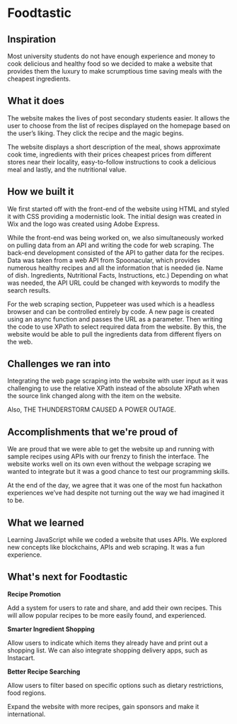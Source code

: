 # Foodtastic
## Inspiration

Most university students do not have enough experience and money to cook delicious and healthy food so we decided to make a website that provides them the luxury to make scrumptious time saving meals with the cheapest ingredients.

## What it does

The website makes the lives of post secondary students easier. It allows the user to choose from the list of recipes displayed on the homepage based on the user’s liking. They click the recipe and the magic begins.

The website displays a short description of the meal, shows approximate cook time, ingredients with their prices cheapest prices from different stores near their locality, easy-to-follow instructions to cook a delicious meal and lastly, and the nutritional value.

## How we built it

We first started off with the front-end of the website using HTML and styled it with CSS providing a modernistic look. The initial design was created in Wix and the logo was created using Adobe Express.

While the front-end was being worked on, we also simultaneously worked on pulling data from an API and writing the code for web scraping. The back-end development consisted of the API to gather data for the recipes. Data was taken from a web API from Spoonacular, which provides numerous healthy recipes and all the information that is needed (ie. Name of dish. Ingredients, Nutritional Facts, Instructions, etc.) Depending on what was needed, the API URL could be changed with keywords to modify the search results.

For the web scraping section, Puppeteer was used which is a headless browser and can be controlled entirely by code. A new page is created using an async function and passes the URL as a parameter. Then writing the code to use XPath to select required data from the website. By this, the website would be able to pull the ingredients data from different flyers on the web.

## Challenges we ran into

Integrating the web page scraping into the website with user input as it was challenging to use the relative XPath instead of the absolute XPath when the source link changed along with the item on the website.

Also, THE THUNDERSTORM CAUSED A POWER OUTAGE.

## Accomplishments that we're proud of

We are proud that we were able to get the website up and running with sample recipes using APIs with our frenzy to finish the interface. The website works well on its own even without the webpage scraping we wanted to integrate but it was a good chance to test our programming skills.

At the end of the day, we agree that it was one of the most fun hackathon experiences we’ve had despite not turning out the way we had imagined it to be.

## What we learned

Learning JavaScript while we coded a website that uses APIs. We explored new concepts like blockchains, APIs and web scraping. It was a fun experience.

## What's next for Foodtastic

**Recipe Promotion**

Add a system for users to rate and share, and add their own recipes. This will allow popular recipes to be more easily found, and experienced.

**Smarter Ingredient Shopping**

Allow users to indicate which items they already have and print out a shopping list. We can also integrate shopping delivery apps, such as Instacart.

**Better Recipe Searching**

Allow users to filter based on specific options such as dietary restrictions, food regions.

Expand the website with more recipes, gain sponsors and make it international.

